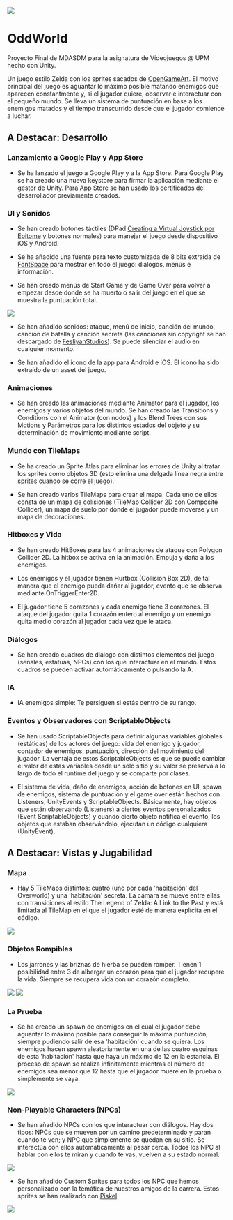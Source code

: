 ![](https://github.com/gabrielglbh/OddWorld-Unity/blob/main/Assets/Resources/Icon/iOS/120.png?raw=true)

# OddWorld

Proyecto Final de MDASDM para la asignatura de Videojuegos @ UPM hecho con Unity.

Un juego estilo Zelda con los sprites sacados de [OpenGameArt](https://opengameart.org/content/zelda-like-tilesets-and-sprites). El motivo principal del juego es aguantar lo máximo posible matando enemigos que aparecen constantmente y, si el jugador quiere, observar e interactuar con el pequeño mundo. Se lleva un sistema de puntuación en base a los enemigos matados y el tiempo transcurrido desde que el jugador comience a luchar.

## A Destacar: Desarrollo

### Lanzamiento a Google Play y App Store

- Se ha lanzado el juego a Google Play y a la App Store. Para Google Play se ha creado una nueva keystore para firmar la aplicación mediante el gestor de Unity. Para App Store se han usado los certificados del desarrollador previamente creados.

### UI y Sonidos

- Se han creado botones táctiles (DPad [Creating a Virtual Joystick por Epitome](https://www.youtube.com/watch?v=2GQe1cvHx9U) y botones normales) para manejar el juego desde dispositivo iOS y Android.

- Se ha añadido una fuente para texto customizada de 8 bits extraída de [FontSpace](https://www.fontspace.com/press-start-2p-font-f11591) para mostrar en todo el juego: diálogos, menús e información.

- Se han creado menús de Start Game y de Game Over para volver a empezar desde donde se ha muerto o salir del juego en el que se muestra la puntuación total.

![](https://github.com/gabrielglbh/OddWorld-Unity/blob/main/Assets/PreviewImages/menu.png?raw=true)

- Se han añadido sonidos: ataque, menú de inicio, canción del mundo, canción de batalla y canción secreta (las canciones sin copyright se han descargado de [FesliyanStudios](https://www.fesliyanstudios.com/es/royalty-free-music/downloads-c/8-bit-music/6)). Se puede silenciar el audio en cualquier momento.

- Se han añadido el icono de la app para Android e iOS. El icono ha sido extraído de un asset del juego.

### Animaciones

- Se han creado las animaciones mediante Animator para el jugador, los enemigos y varios objetos del mundo. Se han creado las Transitions y Conditions con el Animator (con nodos) y los Blend Trees con sus Motions y Parámetros para los distintos estados del objeto y su determinación de movimiento mediante script.

### Mundo con TileMaps

- Se ha creado un Sprite Atlas para eliminar los errores de Unity al tratar los sprites como objetos 3D (esto elimina una delgada línea negra entre sprites cuando se corre el juego).

- Se han creado varios TileMaps para crear el mapa. Cada uno de ellos consta de un mapa de colisiones (TileMap Collider 2D con Composite Collider), un mapa de suelo por donde el jugador puede moverse y un mapa de decoraciones.

### Hitboxes y Vida

- Se han creado HitBoxes para las 4 animaciones de ataque con Polygon Collider 2D. La hitbox se activa en la animación. Empuja y daña a los enemigos.

- Los enemigos y el jugador tienen Hurtbox (Collision Box 2D), de tal manera que el enemigo pueda dañar al jugador, evento que se observa mediante OnTriggerEnter2D.

- El jugador tiene 5 corazones y cada enemigo tiene 3 corazones. El ataque del jugador quita 1 corazón entero al enemigo y un enemigo quita medio corazón al jugador cada vez que le ataca.

### Diálogos

- Se han creado cuadros de dialogo con distintos elementos del juego (señales, estatuas, NPCs) con los que interactuar en el mundo. Estos cuadros se pueden activar automáticamente o pulsando la A.

### IA

- IA enemigos simple: Te persiguen si estás dentro de su rango.

### Eventos y Observadores con ScriptableObjects

- Se han usado ScriptableObjects para definir algunas variables globales (estáticas) de los actores del juego: vida del enemigo y jugador, contador de enemigos, puntuación, dirección del movimiento del jugador. La ventaja de estos ScriptableObjects es que se puede cambiar el valor de estas variables desde un solo sitio y su valor se preserva a lo largo de todo el runtime del juego y se comparte por clases.

- El sistema de vida, daño de enemigos, acción de botones en UI, spawn de enemigos, sistema de puntuación y el game over están hechos con Listeners, UnityEvents y ScriptableObjects. Básicamente, hay objetos que están observando (Listeners) a ciertos eventos personalizados (Event ScriptableObjects) y cuando cierto objeto notifica el evento, los objetos que estaban observándolo, ejecutan un código cualquiera (UnityEvent).

## A Destacar: Vistas y Jugabilidad

### Mapa

- Hay 5 TileMaps distintos: cuatro (uno por cada 'habitación' del Overworld) y una 'habitación' secreta. La cámara se mueve entre ellas con transiciones al estilo The Legend of Zelda: A Link to the Past y está limitada al TileMap en el que el jugador esté de manera explícita en el código.

![](https://github.com/gabrielglbh/OddWorld-Unity/blob/main/Assets/PreviewImages/map.png?raw=true)

### Objetos Rompibles

- Los jarrones y las briznas de hierba se pueden romper. Tienen 1 posibilidad entre 3 de albergar un corazón para que el jugador recupere la vida. Siempre se recupera vida con un corazón completo.

![](https://github.com/gabrielglbh/OddWorld-Unity/blob/main/Assets/PreviewImages/pot.png?raw=true)
![](https://github.com/gabrielglbh/OddWorld-Unity/blob/main/Assets/PreviewImages/potWithHeart.png?raw=true)

### La Prueba

- Se ha creado un spawn de enemigos en el cual el jugador debe aguantar lo máximo posible para conseguir la máxima puntuación, siempre pudiendo salir de esa 'habitación' cuando se quiera. Los enemigos hacen spawn aleatoriamente en una de las cuatro esquinas de esta 'habitación' hasta que haya un máximo de 12 en la estancia. El proceso de spawn se realiza infinitamente mientras el número de enemigos sea menor que 12 hasta que el jugador muere en la prueba o simplemente se vaya.

![](https://github.com/gabrielglbh/OddWorld-Unity/blob/main/Assets/PreviewImages/trial.png?raw=true)

### Non-Playable Characters (NPCs)

- Se han añadido NPCs con los que interactuar con diálogos. Hay dos tipos: NPCs que se mueven por un camino predeterminado y paran cuando te ven; y NPC que simplemente se quedan en su sitio. Se interactúa con ellos automáticamente al pasar cerca. Todos los NPC al hablar con ellos te miran y cuando te vas, vuelven a su estado normal.

![](https://github.com/gabrielglbh/OddWorld-Unity/blob/main/Assets/PreviewImages/dialog.png?raw=true)

- Se han añadido Custom Sprites para todos los NPC que hemos personalizado con la temática de nuestros amigos de la carrera. Estos sprites se han realizado con [Piskel](https://www.piskelapp.com/)

![](https://github.com/gabrielglbh/OddWorld-Unity/blob/main/Assets/PreviewImages/world.png?raw=true)
